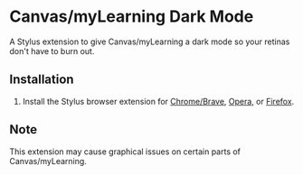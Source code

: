 # Canvas/myLearning Dark Mode
A Stylus extension to give Canvas/myLearning a dark mode so your retinas don't have to burn out.

## Installation
1. Install the Stylus browser extension for [Chrome/Brave](https://chrome.google.com/webstore/detail/stylus/clngdbkpkpeebahjckkjfobafhncgmne), [Opera](https://addons.opera.com/en-gb/extensions/details/stylus/), or [Firefox](https://addons.mozilla.org/en-US/firefox/addon/styl-us/).

## Note
This extension may cause graphical issues on certain parts of Canvas/myLearning.
